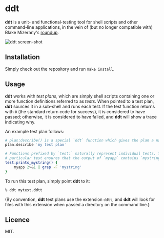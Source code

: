 # ddt

**ddt** is a unit- and functional-testing tool for shell scripts and other
command-line applications, in the vein of (but no longer compatible with) Blake
Mizerany's [roundup](https://github.com/bmizerany/roundup).

![ddt screen-shot](https://raw.githubusercontent.com/okdana/ddt/master/screenshot.png)

## Installation

Simply check out the repository and run `make install`.

## Usage

**ddt** works with *test plans*, which are simply shell scripts containing one
or more function definitions referred to as *tests*. When pointed to a test
plan, **ddt** sources it in a sub-shell and runs each test. If the test function
returns with `0` (the standard return code for success), it is considered to
have passed; otherwise, it is considered to have failed, and **ddt** will show a
trace indicating why.

An example test plan follows:

```bash
# plan:describe() is a special `ddt` function which gives the plan a name
plan:describe 'my test plan'

# Functions prefixed by `test:` naturally represent individual tests. This
# particular test ensures that the output of `myapp` contains `mystring`
test:prints_mystring() {
	myapp 2>&1 | grep -F 'mystring'
}
```

To run this test plan, simply point **ddt** to it:

```bash
% ddt mytest.ddtt
```

(By convention, **ddt** test plans use the extension `ddtt`, and **ddt** will
look for files with this extension when passed a directory on the command line.)

## Licence

MIT.

